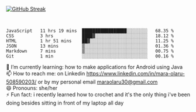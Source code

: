 

 <!--<img align="center" src="https://github-readme-stats.vercel.app/api?username=MaraxD&theme=github_dark&show_icons=true&count_private=true"/>-->
[![GitHub Streak](http://github-readme-streak-stats.herokuapp.com?user=MaraxD&theme=tokyonight_duo&align=center)](https://git.io/streak-stats)
 
 
 <br/>

<!--START_SECTION:waka-->

```text
JavaScript   11 hrs 19 mins  █████████████████░░░░░░░░   68.35 %
CSS          3 hrs           ████▓░░░░░░░░░░░░░░░░░░░░   18.12 %
HTML         1 hr 51 mins    ██▓░░░░░░░░░░░░░░░░░░░░░░   11.25 %
JSON         13 mins         ▒░░░░░░░░░░░░░░░░░░░░░░░░   01.36 %
Markdown     7 mins          ▒░░░░░░░░░░░░░░░░░░░░░░░░   00.75 %
Git          1 min           ░░░░░░░░░░░░░░░░░░░░░░░░░   00.16 %
```

<!--END_SECTION:waka-->
<!--[![willianrod's wakatime stats](https://github-readme-stats.vercel.app/api/wakatime?username=MaraxD)](https://github.com/anuraghazra/github-readme-stats)-->

🌱 I’m currently learning: how to make applications for Android using Java<br/>
📫 How to reach me: on Linkedin https://www.linkedin.com/in/mara-olaru-508590203/ or by my personal email maraolaru30@gmail.com <br/>
😄 Pronouns: she/her <br/>
⚡ Fun fact: i recently learned how to crochet and it's the only thing i've been doing besides sitting in front of my laptop all day <br/>
 
